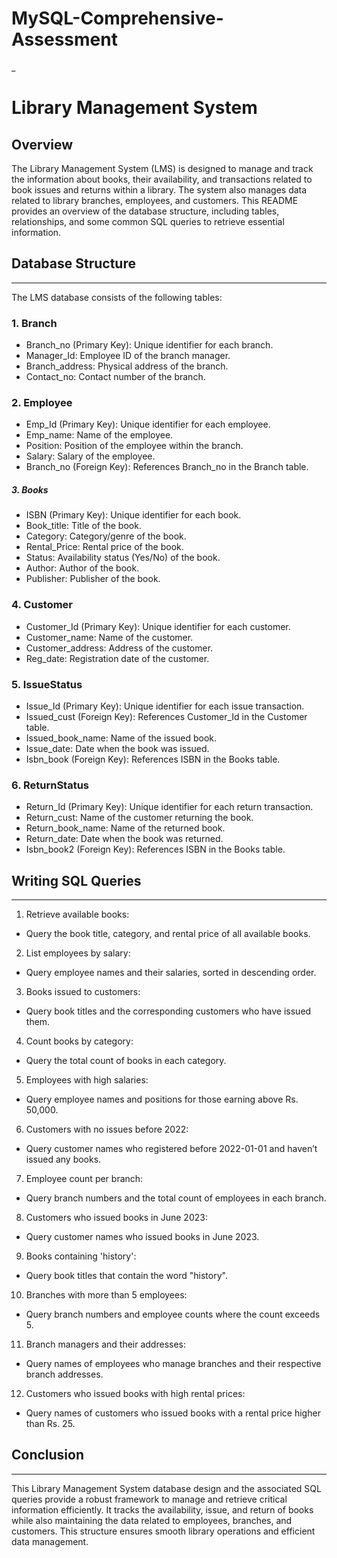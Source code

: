 # MySQL-Comprehensive-Assessment #
_
# Library Management System #

## Overview ##

The Library Management System (LMS) is designed to manage and track the information about books, their availability, and transactions related to book issues and returns within a library. The system also manages data related to library branches, employees, and customers. This README provides an overview of the database structure, including tables, relationships, and some common SQL queries to retrieve essential information.

## Database Structure
___
The LMS database consists of the following tables:

### 1.	Branch
*	Branch_no (Primary Key): Unique identifier for each branch.
*	Manager_Id: Employee ID of the branch manager.
*	Branch_address: Physical address of the branch.
*	Contact_no: Contact number of the branch.

### 2.	Employee
*	Emp_Id (Primary Key): Unique identifier for each employee.
*	Emp_name: Name of the employee.
*	Position: Position of the employee within the branch.
*	Salary: Salary of the employee.
*	Branch_no (Foreign Key): References Branch_no in the Branch table.

##### 3.	Books
*	ISBN (Primary Key): Unique identifier for each book.
*	Book_title: Title of the book.
*	Category: Category/genre of the book.
*	Rental_Price: Rental price of the book.
*	Status: Availability status (Yes/No) of the book.
*	Author: Author of the book.
*	Publisher: Publisher of the book.

### 4.	Customer
*	Customer_Id (Primary Key): Unique identifier for each customer.
*	Customer_name: Name of the customer.
*	Customer_address: Address of the customer.
*	Reg_date: Registration date of the customer.

### 5.	IssueStatus
*	Issue_Id (Primary Key): Unique identifier for each issue transaction.
*	Issued_cust (Foreign Key): References Customer_Id in the Customer table.
*	Issued_book_name: Name of the issued book.
*	Issue_date: Date when the book was issued.
*	Isbn_book (Foreign Key): References ISBN in the Books table.

### 6.	ReturnStatus
*	Return_Id (Primary Key): Unique identifier for each return transaction.
*	Return_cust: Name of the customer returning the book.
*	Return_book_name: Name of the returned book.
*	Return_date: Date when the book was returned.
*	Isbn_book2 (Foreign Key): References ISBN in the Books table.
	
## Writing SQL Queries
___
1.	Retrieve available books:
*	Query the book title, category, and rental price of all available books.
2.	List employees by salary:
*	Query employee names and their salaries, sorted in descending order.
3.	Books issued to customers:
*	Query book titles and the corresponding customers who have issued them.
4.	Count books by category:
*	Query the total count of books in each category.
5.	Employees with high salaries:
*	Query employee names and positions for those earning above Rs. 50,000.
6.	Customers with no issues before 2022:
*	Query customer names who registered before 2022-01-01 and haven’t issued any books.
7.	Employee count per branch:
*	Query branch numbers and the total count of employees in each branch.
8.	Customers who issued books in June 2023:
*	Query customer names who issued books in June 2023.
9.	Books containing 'history':
*	Query book titles that contain the word "history".
10.	Branches with more than 5 employees:
*	Query branch numbers and employee counts where the count exceeds 5.
11.	Branch managers and their addresses:
*	Query names of employees who manage branches and their respective branch addresses.
12.	Customers who issued books with high rental prices:
*	Query names of customers who issued books with a rental price higher than Rs. 25.

## Conclusion
___
This Library Management System database design and the associated SQL queries provide a robust framework to manage and retrieve critical information efficiently. It tracks the availability, issue, and return of books while also maintaining the data related to employees, branches, and customers. This structure ensures smooth library operations and efficient data management.
